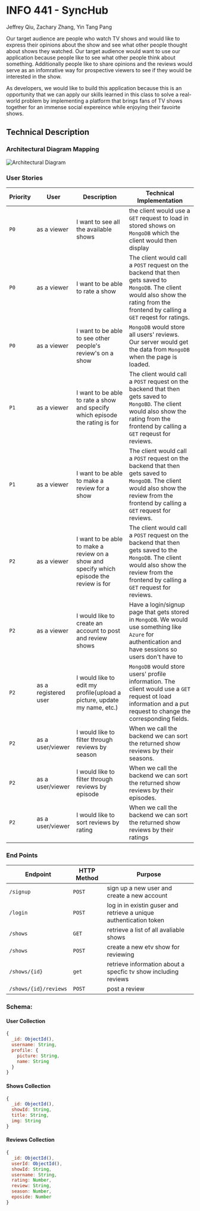 # INFO 441 - SyncHub

Jeffrey Qiu, Zachary Zhang, Yin Tang Pang

Our target audience are people who watch TV shows and would like to express their opinions about the show and see what other people thought about shows they watched. Our target audience would want to use our application because people like to see what other people think about something. Additionally people like to share opinions and the reviews would serve as an infomrative way for prospective viewers to see if they would be interested in the show.

As developers, we would like to build this application because this is an opportunity that we can apply our skills learned in this class to solve a real-world problem by implementing a platform that brings fans of TV shows together for an immense social expereince while enjoying their favoirte shows.

## Technical Description

### Architectural Diagram Mapping

![Architectural Diagram](https://user-images.githubusercontent.com/37636251/217921328-6879213d-d53a-4a00-8b8f-72c13958e4dd.jpg)

### User Stories

| Priority | User | Description | Technical Implementation |
| ---------|------|-------------|-------------------------|
|  `P0`    | as a viewer | I want to see all the available shows | the client would use a `GET` request to load in stored shows on `MongoDB` which the client would then display |
|  `P0`    | as a viewer | I want to be able to rate a show | The client would call a `POST` request on the backend that then gets saved to `MongoDB`. The client would also show the rating from the frontend by calling a `GET` reqest for ratings.
|  `P0`    | as a viewer | I want to be able to see other people's review's on a show | `MongoDB` would store all users' reviews. Our server would get the data from `MongoDB` when the page is loaded.
|  `P1`    | as a viewer | I want to be able to rate a show and specify which episode the rating is for | The client would call a `POST` request on the backend that then gets saved to `MongoBD`. The client would also show the rating from the frontend by calling a `GET` reqeust for reviews.
|  `P1`    | as a viewer | I want to be able to make a review for a show | The client would call a `POST` request on the backend that then gets saved to `MongoDB`. The client would also show the review from the frontend by calling a `GET` request for reviews.
|  `P2`    | as a viewer | I want to be able to make a review on a show and specify which episode the review is for | The client would call a `POST` request on the backend that then gets saved to the `MongoDB`. The client would also show the review from the frontend by calling a `GET` request for reviews.
|  `P2`    | as a viewer | I would like to create an account to post and review shows | Have a login/signup page that gets stored in `MongoDB`. We would use something like `Azure` for authentication and have sessions so users don't have to 
|  `P2`    | as a registered user | I would like to edit my profile(upload a picture, update my name, etc.) | `MongoDB` would store users' profile information. The client would use a `GET` request ot load information and a put request to change the corresponding fields.
|  `P2`    | as a user/viewer | I would like to filter through reviews by season | When we call the backend we can sort the returned show reviews by their seasons.
|  `P2`    | as a user/viewer | I would like to filter through reviews by episode | When we call the backend we can sort the returned show reviews by their episodes.
|  `P2`    | as a user/viewer | I would like to sort reviews by rating | When we call the backend we can sort the returned show reviews by their ratings

### End Points

| Endpoint | HTTP Method | Purpose |
|----------|-------------|---------|
| `/signup`| `POST`      | sign up a new user and create a new account |
| `/login` | `POST`      | log in in existin guser and retrieve a unique authentication token |
| `/shows` | `GET`       | retrieve a list of all avaliable shows |
| `/shows` | `POST`      | create a new etv show for reviewing |
| `/shows/{id}` |  `get` | retrieve information about a specfic tv show including reviews |
| `/shows/{id}/reviews`| `POST` | post a review |

### Schema:

#### User Collection

```js
{
  _id: ObjectId(),
  username: String,
  profile: {
    picture: String,
    name: String
  }
}
```

#### Shows Collection

```js
{
  _id: ObjectId(),
  showId: String,
  title: String,
  img: String
}
```

#### Reviews Collection

```js
{
  _id: ObjectId(),
  userId: ObjectId(),
  showId: String,
  username: String,
  rating: Number,
  review: String,
  season: Number,
  eposide: Number
}
```
